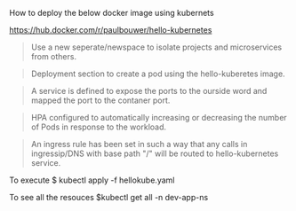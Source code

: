 How to deploy the below docker image using kubernets

https://hub.docker.com/r/paulbouwer/hello-kubernetes

> Use a new seperate/newspace to isolate  projects and microservices from others.

> Deployment section to create a pod using the hello-kuberetes image. 

> A service is defined to expose the ports to the ourside word and mapped the port to the contaner port. 

> HPA configured to automatically increasing or decreasing the number of Pods in response to the workload.

> An ingress rule has been set in such a way that any calls in ingressip/DNS with base path "/" will be routed to hello-kubernetes service. 



To execute
$ kubectl apply -f hellokube.yaml

To see all the resouces 
$kubectl get all -n dev-app-ns

